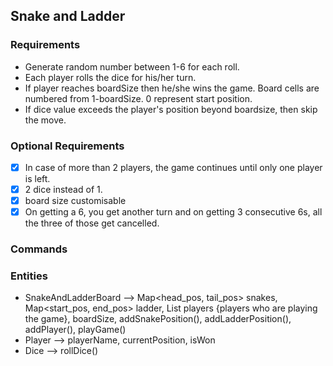 ## Snake and Ladder

### Requirements
- Generate random number between 1-6 for each roll.
- Each player rolls the dice for his/her turn.
- If player reaches boardSize then he/she wins the game. Board cells are numbered from 1-boardSize. 0 represent start position.
- If dice value exceeds the player's position beyond boardsize, then skip the move.

### Optional Requirements
- [X] In case of more than 2 players, the game continues until only one player is left. 
- [X] 2 dice instead of 1.
- [X] board size customisable
- [X] On getting a 6, you get another turn and on getting 3 consecutive 6s, all the three of those get cancelled.

### Commands

### Entities
- SnakeAndLadderBoard -->  Map<head_pos, tail_pos> snakes, Map<start_pos, end_pos> ladder,  List<Player> players {players who are playing the game}, boardSize, addSnakePosition(), addLadderPosition(), addPlayer(), playGame()
- Player --> playerName, currentPosition, isWon
- Dice --> rollDice()